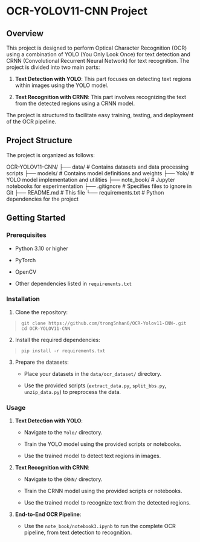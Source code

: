# OCR-YOLOV11-CNN Project

## Overview

This project is designed to perform Optical Character Recognition (OCR) using a combination of YOLO (You Only Look Once) for text detection and CRNN (Convolutional Recurrent Neural Network) for text recognition. The project is divided into two main parts:

1.  **Text Detection with YOLO**: This part focuses on detecting text regions within images using the YOLO model.
    
2.  **Text Recognition with CRNN**: This part involves recognizing the text from the detected regions using a CRNN model.
    

The project is structured to facilitate easy training, testing, and deployment of the OCR pipeline.

## Project Structure

The project is organized as follows:

OCR-YOLOV11-CNN/
├── data/                    # Contains datasets and data processing scripts
├── models/                  # Contains model definitions and weights
├── Yolo/                    # YOLO model implementation and utilities
├── note_book/               # Jupyter notebooks for experimentation
├── .gitignore               # Specifies files to ignore in Git
├── README.md                # This file
└── requirements.txt         # Python dependencies for the project

## Getting Started

### Prerequisites

-   Python 3.10 or higher
    
-   PyTorch
    
-   OpenCV
    
-   Other dependencies listed in  `requirements.txt`
    

### Installation

1.  Clone the repository:

>     git clone https://github.com/trong5nhan6/OCR-Yolov11-CNN-.git
>     cd OCR-YOLOV11-CNN

    
2.  Install the required dependencies:
   

>     pip install -r requirements.txt

    
3.  Prepare the datasets:
    
    -   Place your datasets in the  `data/ocr_dataset/`  directory.
        
    -   Use the provided scripts (`extract_data.py`,  `split_bbs.py`,  `unzip_data.py`) to preprocess the data.
        

### Usage

1.  **Text Detection with YOLO**:
    
    -   Navigate to the  `Yolo/`  directory.
        
    -   Train the YOLO model using the provided scripts or notebooks.
        
    -   Use the trained model to detect text regions in images.
        
2.  **Text Recognition with CRNN**:
    
    -   Navigate to the  `CRNN/`  directory.
        
    -   Train the CRNN model using the provided scripts or notebooks.
        
    -   Use the trained model to recognize text from the detected regions.
        
3.  **End-to-End OCR Pipeline**:
    
    -   Use the  `note_book/notebook3.ipynb`  to run the complete OCR pipeline, from text detection to recognition.